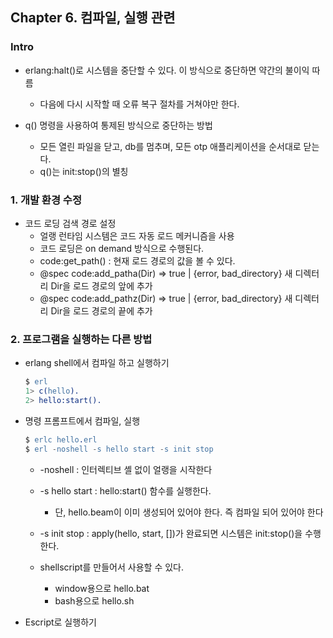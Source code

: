 ## Chapter 6. 컴파일, 실행 관련

### Intro

* erlang:halt()로 시스템을 중단할 수 있다. 이 방식으로 중단하면 약간의 불이익 따름
    * 다음에 다시 시작할 때 오류 복구 절차를 거쳐야만 한다.

* q() 명령을 사용하여 통제된 방식으로 중단하는 방법
    * 모든 열린 파일을 닫고, db를 멈추며, 모든 otp 애플리케이션을 순서대로 닫는다.
    * q()는 init:stop()의 별칭


### 1. 개발 환경 수정 
    
* 코드 로딩 검색 경로 설정 
    * 얼랭 런타임 시스템은 코드 자동 로드 메커니즘을 사용
    * 코드 로딩은 on demand 방식으로 수행된다.
    * code:get_path() : 현재 로드 경로의 값을 볼 수 있다.
    * @spec code:add_patha(Dir) => true | {error, bad_directory}
        새 디렉터리 Dir을 로드 경로의 앞에 추가
    * @spec code:add_pathz(Dir) => true | {error, bad_directory}
        새 디렉터리 Dir을 로드 경로의 끝에 추가


### 2. 프로그램을 실행하는 다른 방법

* erlang shell에서 컴파일 하고 실행하기
    ```erlang
    $ erl
    1> c(hello).
    2> hello:start().
    ```
* 명령 프롬프트에서 컴파일, 실행
    ```erlang
    $ erlc hello.erl
    $ erl -noshell -s hello start -s init stop 
    ```
    * -noshell : 인터렉티브 셸 없이 얼랭을 시작한다
    * -s hello start : hello:start() 함수를 실행한다.
        * 단, hello.beam이 이미 생성되어 있어야 한다. 즉 컴파일 되어 있어야 한다
    * -s init stop : apply(hello, start, [])가 완료되면 시스템은 init:stop()을 수행한다. 

    * shellscript를 만들어서 사용할 수 있다. 
        * window용으로 hello.bat
        * bash용으로 hello.sh
    
* Escript로 실행하기 

